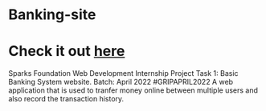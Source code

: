 # Banking-site
# Check it out <a href="https://github.com/Thiyagu05122002">here</a>
Sparks Foundation Web Development Internship Project Task 1: Basic Banking System website. Batch: April 2022 #GRIPAPRIL2022 A web application that is used to tranfer money online between multiple users and also record the transaction history.
